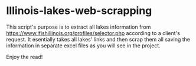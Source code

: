 # Illinois-lakes-web-scrapping

This script's purpose is to extract all lakes information from https://www.ifishillinois.org/profiles/selector.php according to a client's request. It esentially takes all lakes' links and then scrap them all saving the information in separate excel files as you will see in the project.

Enjoy the read!
